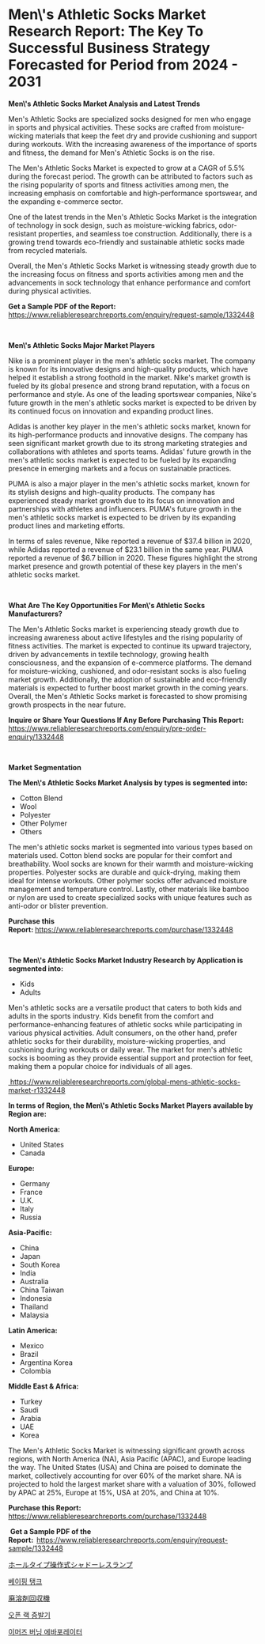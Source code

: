<p><h1>Men\'s Athletic Socks Market Research Report: The Key To Successful Business Strategy Forecasted for Period from 2024 - 2031</h1></p><p><strong>Men\'s Athletic Socks Market Analysis and Latest Trends</strong></p>
<p><p>Men's Athletic Socks are specialized socks designed for men who engage in sports and physical activities. These socks are crafted from moisture-wicking materials that keep the feet dry and provide cushioning and support during workouts. With the increasing awareness of the importance of sports and fitness, the demand for Men's Athletic Socks is on the rise.</p><p>The Men's Athletic Socks Market is expected to grow at a CAGR of 5.5% during the forecast period. The growth can be attributed to factors such as the rising popularity of sports and fitness activities among men, the increasing emphasis on comfortable and high-performance sportswear, and the expanding e-commerce sector.</p><p>One of the latest trends in the Men's Athletic Socks Market is the integration of technology in sock design, such as moisture-wicking fabrics, odor-resistant properties, and seamless toe construction. Additionally, there is a growing trend towards eco-friendly and sustainable athletic socks made from recycled materials.</p><p>Overall, the Men's Athletic Socks Market is witnessing steady growth due to the increasing focus on fitness and sports activities among men and the advancements in sock technology that enhance performance and comfort during physical activities.</p></p>
<p><strong>Get a Sample PDF of the Report:&nbsp;</strong> <a href="https://www.reliableresearchreports.com/enquiry/request-sample/1332448">https://www.reliableresearchreports.com/enquiry/request-sample/1332448</a></p>
<p>&nbsp;</p>
<p><strong>Men\'s Athletic Socks Major Market Players</strong></p>
<p><p>Nike is a prominent player in the men's athletic socks market. The company is known for its innovative designs and high-quality products, which have helped it establish a strong foothold in the market. Nike's market growth is fueled by its global presence and strong brand reputation, with a focus on performance and style. As one of the leading sportswear companies, Nike's future growth in the men's athletic socks market is expected to be driven by its continued focus on innovation and expanding product lines.</p><p>Adidas is another key player in the men's athletic socks market, known for its high-performance products and innovative designs. The company has seen significant market growth due to its strong marketing strategies and collaborations with athletes and sports teams. Adidas' future growth in the men's athletic socks market is expected to be fueled by its expanding presence in emerging markets and a focus on sustainable practices.</p><p>PUMA is also a major player in the men's athletic socks market, known for its stylish designs and high-quality products. The company has experienced steady market growth due to its focus on innovation and partnerships with athletes and influencers. PUMA's future growth in the men's athletic socks market is expected to be driven by its expanding product lines and marketing efforts.</p><p>In terms of sales revenue, Nike reported a revenue of $37.4 billion in 2020, while Adidas reported a revenue of $23.1 billion in the same year. PUMA reported a revenue of $6.7 billion in 2020. These figures highlight the strong market presence and growth potential of these key players in the men's athletic socks market.</p></p>
<p>&nbsp;</p>
<p><strong>What Are The Key Opportunities For Men\'s Athletic Socks Manufacturers?</strong></p>
<p><p>The Men's Athletic Socks market is experiencing steady growth due to increasing awareness about active lifestyles and the rising popularity of fitness activities. The market is expected to continue its upward trajectory, driven by advancements in textile technology, growing health consciousness, and the expansion of e-commerce platforms. The demand for moisture-wicking, cushioned, and odor-resistant socks is also fueling market growth. Additionally, the adoption of sustainable and eco-friendly materials is expected to further boost market growth in the coming years. Overall, the Men's Athletic Socks market is forecasted to show promising growth prospects in the near future.</p></p>
<p><strong>Inquire or Share Your Questions If Any Before Purchasing This Report:</strong> <a href="https://www.reliableresearchreports.com/enquiry/pre-order-enquiry/1332448">https://www.reliableresearchreports.com/enquiry/pre-order-enquiry/1332448</a></p>
<p>&nbsp;</p>
<p><strong>Market Segmentation</strong></p>
<p><strong>The Men\'s Athletic Socks Market Analysis by types is segmented into:</strong></p>
<p><ul><li>Cotton Blend</li><li>Wool</li><li>Polyester</li><li>Other Polymer</li><li>Others</li></ul></p>
<p><p>The men's athletic socks market is segmented into various types based on materials used. Cotton blend socks are popular for their comfort and breathability. Wool socks are known for their warmth and moisture-wicking properties. Polyester socks are durable and quick-drying, making them ideal for intense workouts. Other polymer socks offer advanced moisture management and temperature control. Lastly, other materials like bamboo or nylon are used to create specialized socks with unique features such as anti-odor or blister prevention.</p></p>
<p><strong>Purchase this Report:&nbsp;</strong><a href="https://www.reliableresearchreports.com/purchase/1332448">https://www.reliableresearchreports.com/purchase/1332448</a></p>
<p>&nbsp;</p>
<p><strong>The Men\'s Athletic Socks Market Industry Research by Application is segmented into:</strong></p>
<p><ul><li>Kids</li><li>Adults</li></ul></p>
<p><p>Men's athletic socks are a versatile product that caters to both kids and adults in the sports industry. Kids benefit from the comfort and performance-enhancing features of athletic socks while participating in various physical activities. Adult consumers, on the other hand, prefer athletic socks for their durability, moisture-wicking properties, and cushioning during workouts or daily wear. The market for men's athletic socks is booming as they provide essential support and protection for feet, making them a popular choice for individuals of all ages.</p></p>
<p><a href="https://www.reliableresearchreports.com/global-mens-athletic-socks-market-r1332448">&nbsp;https://www.reliableresearchreports.com/global-mens-athletic-socks-market-r1332448</a></p>
<p><strong>In terms of Region, the Men\'s Athletic Socks Market Players available by Region are:</strong></p>
<p>
    <p> <strong> North America: </strong>
        <ul>
            <li>United States</li>
            <li>Canada</li>
        </ul>
        </p> 
    <p> <strong> Europe: </strong>
        <ul>
            <li>Germany</li>
            <li>France</li>
            <li>U.K.</li>
            <li>Italy</li>
            <li>Russia</li>
        </ul>
        </p> 
    <p> <strong> Asia-Pacific: </strong>
        <ul>
            <li>China</li>
            <li>Japan</li>
            <li>South Korea</li>
            <li>India</li>
            <li>Australia</li>
            <li>China Taiwan</li>
            <li>Indonesia</li>
            <li>Thailand</li>
            <li>Malaysia</li>
        </ul>
        </p> 
    <p> <strong> Latin America: </strong>
        <ul>
            <li>Mexico</li>
            <li>Brazil</li>
            <li>Argentina Korea</li>
            <li>Colombia</li>
        </ul>
        </p> 
    <p> <strong> Middle East & Africa: </strong>
        <ul>
            <li>Turkey</li>
            <li>Saudi</li>
            <li>Arabia</li>
            <li>UAE</li>
            <li>Korea</li>
        </ul>
    </p>
    </p>
<p><p>The Men's Athletic Socks Market is witnessing significant growth across regions, with North America (NA), Asia Pacific (APAC), and Europe leading the way. The United States (USA) and China are poised to dominate the market, collectively accounting for over 60% of the market share. NA is projected to hold the largest market share with a valuation of 30%, followed by APAC at 25%, Europe at 15%, USA at 20%, and China at 10%.</p></p>
<p><strong>Purchase this Report: </strong><a href="https://www.reliableresearchreports.com/purchase/1332448">https://www.reliableresearchreports.com/purchase/1332448</a></p>
<p>&nbsp;<strong>Get a Sample PDF of the Report:&nbsp;&nbsp;</strong><a href="https://www.reliableresearchreports.com/enquiry/request-sample/1332448">https://www.reliableresearchreports.com/enquiry/request-sample/1332448</a></p>
<p><strong></strong></p>
<p><p><a href="https://github.com/RandallRunte2023/Market-Research-Report-List-1/blob/main/9015903111685.md">ホールタイプ操作式シャドーレスランプ</a></p><p><a href="https://medium.com/@jesseperry626/%EB%B2%A0%EC%9D%B4%ED%95%91-%ED%83%B1%ED%81%AC-%EC%8B%9C%EC%9E%A5-2031%EB%85%84%EA%B9%8C%EC%A7%80%EC%9D%98-%ED%8A%B8%EB%A0%8C%EB%93%9C-%EC%98%88%EC%B8%A1-%EB%B0%8F-%EA%B2%BD%EC%9F%81-%EB%B6%84%EC%84%9D-4e48d7b16701">베이핑 탱크</a></p><p><a href="https://github.com/TerrellConn/Market-Research-Report-List-1/blob/main/1153476111684.md">廃溶剤回収機</a></p><p><a href="https://github.com/HarrisonKitto2022/Market-Research-Report-List-1/blob/main/6651876106966.md">오픈 랙 증발기</a></p><p><a href="https://github.com/oajzkywllm460/Market-Research-Report-List-2/blob/main/8945484106967.md">이머즈 버닝 에바포레이터</a></p></p>